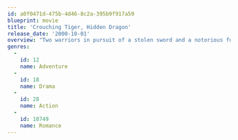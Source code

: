 ```yaml
---
id: a0f0471d-475b-4d46-8c2a-395b9f917a59
blueprint: movie
title: 'Crouching Tiger, Hidden Dragon'
release_date: '2000-10-01'
overview: "Two warriors in pursuit of a stolen sword and a notorious fugitive are led to an impetuous, physically-skilled, teenage nobleman's daughter, who is at a crossroads in her life."
genres:
  -
    id: 12
    name: Adventure
  -
    id: 18
    name: Drama
  -
    id: 28
    name: Action
  -
    id: 10749
    name: Romance
---
```

